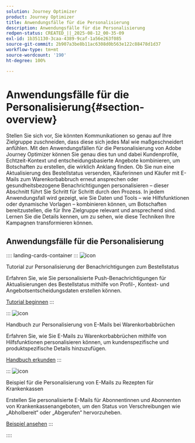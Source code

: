 ```yaml
---
solution: Journey Optimizer
product: Journey Optimizer
title: Anwendungsfälle für die Personalisierung
description: Anwendungsfälle für die Personalisierung
redpen-status: CREATED_||_2025-08-12_00-35-09
exl-id: 1b351130-3caa-4389-9caf-1a56e263f085
source-git-commit: 2b907a3be8b11ac6308d0b563e122c88478d1d37
workflow-type: tm+mt
source-wordcount: '190'
ht-degree: 100%

---
```


# Anwendungsfälle für die Personalisierung{#section-overview}

Stellen Sie sich vor, Sie könnten Kommunikationen so genau auf Ihre Zielgruppe zuschneiden, dass diese sich jedes Mal wie maßgeschneidert anfühlen. Mit den Anwendungsfällen für die Personalisierung von Adobe Journey Optimizer können Sie genau dies tun und dabei Kundenprofile, Echtzeit-Kontext und entscheidungsbasierte Angebote kombinieren, um Botschaften zu erstellen, die wirklich Anklang finden. Ob Sie nun eine Aktualisierung des Bestellstatus versenden, Käuferinnen und Käufer mit E-Mails zum Warenkorbabbruch erneut ansprechen oder gesundheitsbezogene Benachrichtigungen personalisieren – dieser Abschnitt führt Sie Schritt für Schritt durch den Prozess. In jedem Anwendungsfall wird gezeigt, wie Sie Daten und Tools – wie Hilfsfunktionen oder dynamische Vorlagen – kombinieren können, um Botschaften bereitzustellen, die für Ihre Zielgruppe relevant und ansprechend sind. Lernen Sie die Details kennen, um zu sehen, wie diese Techniken Ihre Kampagnen transformieren können.

## Anwendungsfälle für die Personalisierung

:::: landing-cards-container
:::
![icon](https://cdn.experienceleague.adobe.com/icons/circle-play.svg)

Tutorial zur Personalisierung der Benachrichtigungen zum Bestellstatus

Erfahren Sie, wie Sie personalisierte Push-Benachrichtigungen für Aktualisierungen des Bestellstatus mithilfe von Profil-, Kontext- und Angebotsentscheidungsdaten erstellen können.

[Tutorial beginnen](../using/personalization/personalization-use-case.md)
:::

:::
![icon](https://cdn.experienceleague.adobe.com/icons/bullseye.svg)

Handbuch zur Personalisierung von E-Mails bei Warenkorbabbrüchen

Erfahren Sie, wie Sie E-Mails zu Warenkorbabbrüchen mithilfe von Hilfsfunktionen personalisieren können, um kundenspezifische und produktspezifische Details hinzuzufügen.

[Handbuch erkunden](../using/personalization/personalization-use-case-helper-functions.md)
:::

:::
![icon](https://cdn.experienceleague.adobe.com/icons/bullseye.svg)

Beispiel für die Personalisierung von E-Mails zu Rezepten für Krankenkassen

Erstellen Sie personalisierte E-Mails für Abonnentinnen und Abonnenten von Krankenkassenangeboten, um den Status von Verschreibungen wie „Abholbereit“ oder „Abgerufen“ hervorzuheben.

[Beispiel ansehen](../using/personalization/perso-uc-plan-prescriptions.md)
:::

::::
